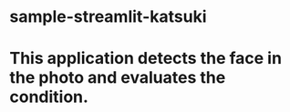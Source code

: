 # sample-streamlit-katsuki
# This application detects the face in the photo and evaluates the condition.
